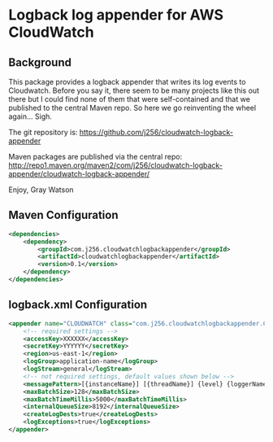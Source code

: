 # Logback log appender for AWS CloudWatch

## Background

This package provides a logback appender that writes its log events to Cloudwatch.  Before you say it,
there seem to be many projects like this out there but I could find none of them that were
self-contained and that we published to the central Maven repo.  So here we go reinventing the wheel
again...  Sigh.

The git repository is:
	https://github.com/j256/cloudwatch-logback-appender

Maven packages are published via the central repo:
	http://repo1.maven.org/maven2/com/j256/cloudwatch-logback-appender/cloudwatch-logback-appender/

Enjoy,
Gray Watson

## Maven Configuration

``` xml
<dependencies>
	<dependency>
		<groupId>com.j256.cloudwatchlogbackappender</groupId>
		<artifactId>cloudwatchlogbackappender</artifactId>
		<version>0.1</version>
	</dependency>
</dependencies>
```

## logback.xml Configuration

``` xml
<appender name="CLOUDWATCH" class="com.j256.cloudwatchlogbackappender.CloudWatchAppender">
    <!-- required settings -->
    <accessKey>XXXXXX</accessKey>
    <secretKey>YYYYYY</secretKey>
    <region>us-east-1</region>
    <logGroup>application-name</logGroup>
    <logStream>general</logStream>
    <!-- not required settings, default values shown below -->
    <messagePattern>[{instanceName}] [{threadName}] {level} {loggerName} - {message}</messagePattern>
    <maxBatchSize>128</maxBatchSize>
    <maxBatchTimeMillis>5000</maxBatchTimeMillis>
    <internalQueueSize>8192</internalQueueSize>
    <createLogDests>true</createLogDests>
    <logExceptions>true</logExceptions>
</appender>
```
